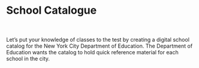 <h1>School Catalogue</h1>
<br>
<br>
Let’s put your knowledge of classes to the test by creating a digital school catalog for the New York City Department of Education. The Department of Education wants the catalog to hold quick reference material for each school in the city.
